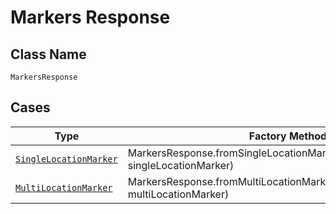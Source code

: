 
# Markers Response

## Class Name

`MarkersResponse`

## Cases

| Type | Factory Method |
|  --- | --- |
| [`SingleLocationMarker`](../../../doc/models/single-location-marker.md) | MarkersResponse.fromSingleLocationMarker(SingleLocationMarker singleLocationMarker) |
| [`MultiLocationMarker`](../../../doc/models/multi-location-marker.md) | MarkersResponse.fromMultiLocationMarker(MultiLocationMarker multiLocationMarker) |

